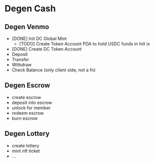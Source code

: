 # Degen Cash

## Degen Venmo
- [DONE] Init DC Global Mint
    - [TODO] Create Token Account PDA to hold USDC funds in Init ix
- [DONE] Create DC Token Account
- Deposit
- Transfer
- Withdraw
- Check Balance (only client side, not a fn)

## Degen Escrow
- create escrow
- deposit into escrow
- unlock for member
- redeem escrow
- burn escrow

## Degen Lottery
- create lottery
- mint nft ticket
- ...